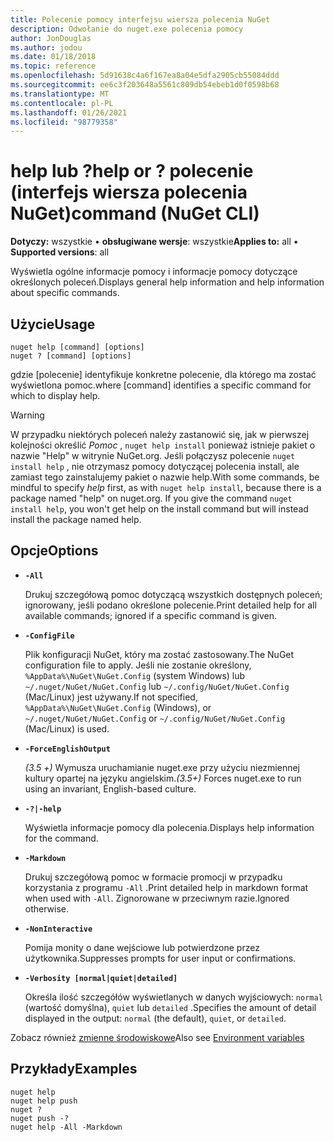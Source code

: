 ```yaml
---
title: Polecenie pomocy interfejsu wiersza polecenia NuGet
description: Odwołanie do nuget.exe polecenia pomocy
author: JonDouglas
ms.author: jodou
ms.date: 01/18/2018
ms.topic: reference
ms.openlocfilehash: 5d91638c4a6f167ea8a04e5dfa2905cb55084ddd
ms.sourcegitcommit: ee6c3f203648a5561c809db54ebeb1d0f0598b68
ms.translationtype: MT
ms.contentlocale: pl-PL
ms.lasthandoff: 01/26/2021
ms.locfileid: "98779358"
---
```

# <a name="help-or--command-nuget-cli"></a><span data-ttu-id="e7628-103">help lub ?</span><span class="sxs-lookup"><span data-stu-id="e7628-103">help or ?</span></span> <span data-ttu-id="e7628-104">polecenie (interfejs wiersza polecenia NuGet)</span><span class="sxs-lookup"><span data-stu-id="e7628-104">command (NuGet CLI)</span></span>

<span data-ttu-id="e7628-105">**Dotyczy:** wszystkie &bullet; **obsługiwane wersje**: wszystkie</span><span class="sxs-lookup"><span data-stu-id="e7628-105">**Applies to:** all &bullet; **Supported versions**: all</span></span>

<span data-ttu-id="e7628-106">Wyświetla ogólne informacje pomocy i informacje pomocy dotyczące określonych poleceń.</span><span class="sxs-lookup"><span data-stu-id="e7628-106">Displays general help information and help information about specific commands.</span></span>

## <a name="usage"></a><span data-ttu-id="e7628-107">Użycie</span><span class="sxs-lookup"><span data-stu-id="e7628-107">Usage</span></span>

```cli
nuget help [command] [options]
nuget ? [command] [options]
```

<span data-ttu-id="e7628-108">gdzie [polecenie] identyfikuje konkretne polecenie, dla którego ma zostać wyświetlona pomoc.</span><span class="sxs-lookup"><span data-stu-id="e7628-108">where [command] identifies a specific command for which to display help.</span></span>

> [!Warning]
> <span data-ttu-id="e7628-109">W przypadku niektórych poleceń należy zastanowić się, jak w pierwszej kolejności określić *Pomoc* , `nuget help install` ponieważ istnieje pakiet o nazwie "Help" w witrynie NuGet.org. Jeśli połączysz polecenie `nuget install help` , nie otrzymasz pomocy dotyczącej polecenia install, ale zamiast tego zainstalujemy pakiet o nazwie help.</span><span class="sxs-lookup"><span data-stu-id="e7628-109">With some commands, be mindful to specify *help* first, as with `nuget help install`, because there is a package named "help" on nuget.org. If you give the command `nuget install help`, you won't get help on the install command but will instead install the package named help.</span></span>

## <a name="options"></a><span data-ttu-id="e7628-110">Opcje</span><span class="sxs-lookup"><span data-stu-id="e7628-110">Options</span></span>

- **`-All`**

  <span data-ttu-id="e7628-111">Drukuj szczegółową pomoc dotyczącą wszystkich dostępnych poleceń; ignorowany, jeśli podano określone polecenie.</span><span class="sxs-lookup"><span data-stu-id="e7628-111">Print detailed help for all available commands; ignored if a specific command is given.</span></span>

- **`-ConfigFile`**

  <span data-ttu-id="e7628-112">Plik konfiguracji NuGet, który ma zostać zastosowany.</span><span class="sxs-lookup"><span data-stu-id="e7628-112">The NuGet configuration file to apply.</span></span> <span data-ttu-id="e7628-113">Jeśli nie zostanie określony, `%AppData%\NuGet\NuGet.Config` (system Windows) lub `~/.nuget/NuGet/NuGet.Config` lub `~/.config/NuGet/NuGet.Config` (Mac/Linux) jest używany.</span><span class="sxs-lookup"><span data-stu-id="e7628-113">If not specified, `%AppData%\NuGet\NuGet.Config` (Windows), or `~/.nuget/NuGet/NuGet.Config` or `~/.config/NuGet/NuGet.Config` (Mac/Linux) is used.</span></span>

- **`-ForceEnglishOutput`**

  <span data-ttu-id="e7628-114">*(3.5 +)* Wymusza uruchamianie nuget.exe przy użyciu niezmiennej kultury opartej na języku angielskim.</span><span class="sxs-lookup"><span data-stu-id="e7628-114">*(3.5+)* Forces nuget.exe to run using an invariant, English-based culture.</span></span>

- **`-?|-help`**

  <span data-ttu-id="e7628-115">Wyświetla informacje pomocy dla polecenia.</span><span class="sxs-lookup"><span data-stu-id="e7628-115">Displays help information for the command.</span></span>

- **`-Markdown`**

  <span data-ttu-id="e7628-116">Drukuj szczegółową pomoc w formacie promocji w przypadku korzystania z programu `-All` .</span><span class="sxs-lookup"><span data-stu-id="e7628-116">Print detailed help in markdown format when used with `-All`.</span></span> <span data-ttu-id="e7628-117">Zignorowane w przeciwnym razie.</span><span class="sxs-lookup"><span data-stu-id="e7628-117">Ignored otherwise.</span></span>

- **`-NonInteractive`**

  <span data-ttu-id="e7628-118">Pomija monity o dane wejściowe lub potwierdzone przez użytkownika.</span><span class="sxs-lookup"><span data-stu-id="e7628-118">Suppresses prompts for user input or confirmations.</span></span>

- **`-Verbosity [normal|quiet|detailed]`**

  <span data-ttu-id="e7628-119">Określa ilość szczegółów wyświetlanych w danych wyjściowych: `normal` (wartość domyślna), `quiet` lub `detailed` .</span><span class="sxs-lookup"><span data-stu-id="e7628-119">Specifies the amount of detail displayed in the output: `normal` (the default), `quiet`, or `detailed`.</span></span>

<span data-ttu-id="e7628-120">Zobacz również [zmienne środowiskowe](cli-ref-environment-variables.md)</span><span class="sxs-lookup"><span data-stu-id="e7628-120">Also see [Environment variables](cli-ref-environment-variables.md)</span></span>

## <a name="examples"></a><span data-ttu-id="e7628-121">Przykłady</span><span class="sxs-lookup"><span data-stu-id="e7628-121">Examples</span></span>

```cli
nuget help
nuget help push
nuget ?
nuget push -?
nuget help -All -Markdown
```
